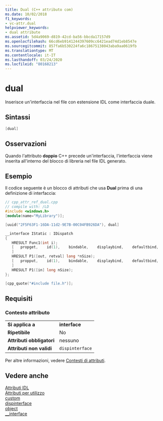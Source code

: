```yaml
---
title: Dual (C++ attributo com)
ms.date: 10/02/2018
f1_keywords:
- vc-attr.dual
helpviewer_keywords:
- dual attribute
ms.assetid: 5d4a9069-d819-42cd-ba56-bbcda17157d9
ms.openlocfilehash: 66cd6eb9141244397609cc6421ead74d1eb8547e
ms.sourcegitcommit: 857fa6b530224fa6c18675138043aba9aa0619fb
ms.translationtype: MT
ms.contentlocale: it-IT
ms.lasthandoff: 03/24/2020
ms.locfileid: "80168213"
---
```

# <a name="dual"></a>dual

Inserisce un'interfaccia nel file con estensione IDL come interfaccia duale.

## <a name="syntax"></a>Sintassi

```cpp
[dual]
```

## <a name="remarks"></a>Osservazioni

Quando l'attributo **doppio** C++ precede un'interfaccia, l'interfaccia viene inserita all'interno del blocco di libreria nel file IDL generato.

## <a name="example"></a>Esempio

Il codice seguente è un blocco di attributi che usa **Dual** prima di una definizione di interfaccia:

```cpp
// cpp_attr_ref_dual.cpp
// compile with: /LD
#include <windows.h>
[module(name="MyLibrary")];

[uuid("2F5F63F1-16DA-11d2-9E7B-00C04FB926DA"), dual]

__interface IStatic : IDispatch
{
   HRESULT Func1(int i);
   [   propget,    id(1),    bindable,    displaybind,    defaultbind,    requestedit
   ]
   HRESULT P1([out, retval] long *nSize);
   [   propput,    id(1),    bindable,    displaybind,    defaultbind,    requestedit
   ]
   HRESULT P1([in] long nSize);
};

[cpp_quote("#include file.h")];
```

## <a name="requirements"></a>Requisiti

### <a name="attribute-context"></a>Contesto attributo

|||
|-|-|
|**Si applica a**|**interface**|
|**Ripetibile**|No|
|**Attributi obbligatori**|nessuno|
|**Attributi non validi**|`dispinterface`|

Per altre informazioni, vedere [Contesti di attributi](cpp-attributes-com-net.md#contexts).

## <a name="see-also"></a>Vedere anche

[Attributi IDL](idl-attributes.md)<br/>
[Attributi per utilizzo](attributes-by-usage.md)<br/>
[custom](custom-cpp.md)<br/>
[dispinterface](dispinterface.md)<br/>
[object](object-cpp.md)<br/>
[__interface](../../cpp/interface.md)
